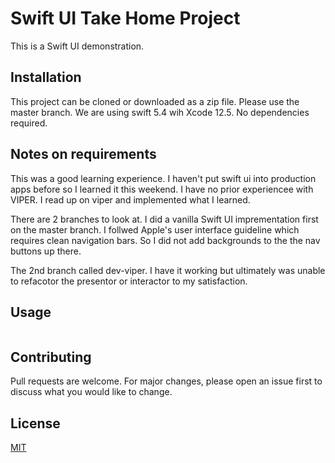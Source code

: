 
# Swift UI Take Home Project

This is a Swift UI demonstration.

## Installation

This project can be cloned or downloaded as a zip file. Please use the master branch.
We are using swift 5.4 wih Xcode 12.5. No dependencies required. 

## Notes on requirements

This was a good learning experience. I haven't put swift ui into production apps before so I learned it this weekend. I have no prior experiencee with VIPER. I read up on viper and implemented what I learned. 

There are 2 branches to look at. I did a vanilla Swift UI imprementation first on the master branch.
I follwed Apple's user interface guideline which requires clean navigation bars. So I did not add backgrounds to the the nav buttons up there. 

The 2nd branch called dev-viper. I have it working but ultimately was unable to refacotor the presentor or interactor to my satisfaction.

## Usage

```Just 3 screens including Page 1, Page 2 and a logout modal.
```

## Contributing
Pull requests are welcome. For major changes, please open an issue first to discuss what you would like to change.

## License
[MIT](https://choosealicense.com/licenses/mit/)
